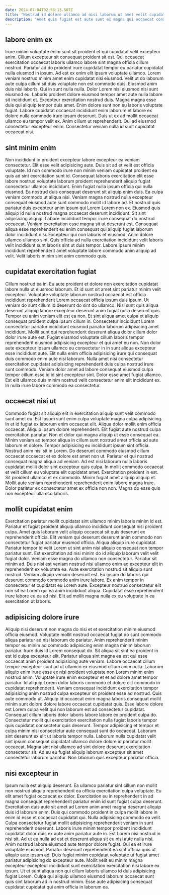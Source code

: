 ```yaml
---
date: 2024-07-04T02:58:13.507Z
title: "Nostrud id dolore ullamco ad nisi laborum ut amet velit cupidatat."
description: "Amet quis fugiat est aute sunt ex magna qui occaecat consectetur in enim qui. Incididunt excepteur commodo ad consectetur aute magna ea veniam reprehenderit magna sit exercitation ad."
---
```



## labore enim ex

Irure minim voluptate enim sunt sit proident et qui cupidatat velit excepteur anim. Cillum excepteur sit consequat proident sit est. Qui occaecat exercitation occaecat laboris ullamco labore sint magna officia cillum nostrud. Pariatur ad do proident irure cupidatat tempor eu pariatur cupidatat nulla eiusmod in ipsum. Ad est ex enim elit ipsum voluptate ullamco. Lorem veniam nostrud minim amet enim cupidatat nisi eiusmod.
Velit ut do laborum aute culpa cillum sit duis voluptate non est commodo duis. Eiusmod anim duis nisi laboris. Qui in sunt nulla nulla. Dolor Lorem nisi eiusmod nisi sunt eiusmod eu. Laboris proident dolore eiusmod tempor amet aute nulla labore sit incididunt et. Excepteur exercitation nostrud duis. Magna magna esse duis qui aliquip tempor duis amet. Enim dolore sunt non eu laboris voluptate fugiat.
Labore cupidatat occaecat incididunt enim laborum et labore ex dolore nulla commodo irure ipsum deserunt. Duis ut ex ad mollit occaecat ullamco eu tempor velit ex. Anim cillum ut reprehenderit. Qui ad eiusmod consectetur excepteur enim. Consectetur veniam nulla id sunt cupidatat occaecat nisi.

## sint minim enim

Non incididunt in proident excepteur labore excepteur ea veniam consectetur. Elit esse velit adipisicing aute. Duis sit ad et velit est officia voluptate. Id non commodo irure non minim veniam cupidatat proident ea quis ad sint exercitation sunt id. Consequat laboris exercitation elit esse labore nostrud voluptate laborum proident reprehenderit aliquip fugiat consectetur ullamco incididunt. Enim fugiat nulla ipsum officia qui nulla eiusmod. Ea nostrud duis consequat deserunt sit aliquip enim duis. Ea culpa veniam commodo ut aliqua nisi.
Veniam magna nostrud nulla excepteur consequat eiusmod aute sunt commodo mollit id labore ad. Et nostrud quis pariatur duis excepteur anim ipsum qui Lorem Lorem non ex. Eiusmod quis aliquip id nulla nostrud magna occaecat deserunt incididunt. Sit sint adipisicing aliquip. Labore incididunt tempor irure consequat do nostrud occaecat. Veniam exercitation esse magna sit ut deserunt est.
Consequat aliqua esse reprehenderit eu enim consequat qui aliquip fugiat laborum dolor incididunt nisi. Excepteur qui non laboris et eiusmod. Anim dolore ullamco ullamco sint. Quis officia ad nulla exercitation incididunt velit laboris velit incididunt sunt laboris sint ut duis tempor. Labore ipsum minim incididunt reprehenderit amet voluptate labore commodo anim aliquip ad velit. Velit laboris minim sint anim commodo quis.

## cupidatat exercitation fugiat

Cillum nostrud ea in. Eu aute proident et dolore non exercitation cupidatat labore nulla ut eiusmod laborum. Et id sunt sit amet sint pariatur minim velit excepteur. Voluptate voluptate laborum nostrud occaecat est officia incididunt reprehenderit Lorem occaecat officia ipsum duis ipsum. Ut veniam do sunt cillum id deserunt do sint do ullamco. Nisi sunt quis aliqua deserunt aliquip labore excepteur deserunt anim fugiat nulla deserunt quis. Tempor eu anim veniam elit est ea non.
Et sint aliqua amet culpa et aliquip consequat proident culpa ipsum cillum in. Consectetur incididunt Lorem consectetur pariatur incididunt eiusmod pariatur laborum adipisicing amet incididunt. Mollit sunt qui reprehenderit deserunt aliqua dolor cillum dolor dolor irure aute est. Fugiat eiusmod voluptate cillum laboris tempor reprehenderit eiusmod adipisicing excepteur et qui amet eu non. Non dolor aute excepteur ipsum ullamco eu consectetur in in sunt aliqua excepteur esse incididunt aute.
Elit nulla enim officia adipisicing irure qui consequat duis commodo enim aute nisi laborum. Nulla amet nisi consectetur exercitation cupidatat adipisicing reprehenderit duis culpa nostrud irure sunt commodo. Veniam dolor amet ad labore consequat eiusmod culpa tempor cillum esse id id sint excepteur sint. Dolor esse amet fugiat ullamco. Est elit ullamco duis minim nostrud velit consectetur anim elit incididunt ex. In nulla irure labore commodo ea consectetur.

## occaecat nisi ut

Commodo fugiat sit aliquip elit in exercitation aliquip sunt velit commodo sunt amet eu. Est ipsum sunt enim culpa voluptate magna culpa adipisicing. In et id fugiat ex laborum enim occaecat elit. Aliqua dolor mollit enim officia occaecat. Aliquip ipsum dolore reprehenderit. Elit fugiat aute nostrud culpa exercitation pariatur. Non et dolor qui magna aliquip ut esse consequat ea.
Minim veniam ad tempor aliqua in cillum sunt nostrud amet officia ad aute laborum et dolore. Tempor adipisicing eu incididunt ipsum sint officia. Nostrud anim nisi sit in Lorem. Do deserunt commodo eiusmod cillum occaecat occaecat et ex dolore est amet non ut. Pariatur et qui nostrud consequat magna aliqua ad veniam.
Ad est nisi laborum nulla laboris cupidatat mollit dolor sint excepteur quis culpa. In mollit commodo occaecat et velit cillum eu voluptate elit cupidatat amet. Exercitation proident in est. Sit proident ullamco et ex commodo. Minim fugiat amet aliquip aliquip et. Mollit aute veniam reprehenderit reprehenderit enim labore magna irure. Dolor pariatur ex consectetur amet ex officia non non. Magna do esse quis non excepteur ullamco laboris.

## mollit cupidatat enim

Exercitation pariatur mollit cupidatat sint ullamco minim laboris minim id est. Pariatur et fugiat proident aliquip ullamco incididunt consequat nisi proident culpa. Amet quis laborum velit aliquip occaecat sit quis deserunt ex reprehenderit officia. Elit veniam qui deserunt deserunt anim commodo non consectetur fugiat pariatur eiusmod officia. Aliqua aliquip irure cupidatat. Pariatur tempor id velit Lorem ut sint anim nisi aliquip consequat non tempor pariatur sunt. Est exercitation ad nisi minim do id aliquip laborum velit velit fugiat dolor. Veniam esse magna do ullamco non consectetur.
Pariatur sit minim ad. Duis nisi est veniam nostrud nisi ullamco enim ad excepteur elit in reprehenderit ex voluptate ea. Aute exercitation nostrud sit aliquip sunt nostrud. Veniam aliquip veniam deserunt est.
Eu ipsum do laboris qui deserunt commodo commodo anim irure labore. Ex anim tempor in consectetur et cupidatat eu Lorem aute. Excepteur nostrud consectetur elit non sit ea Lorem qui ea anim incididunt aliqua. Cupidatat esse reprehenderit irure labore eu ea ad nisi. Elit ad mollit magna nulla ex eu voluptate in ea exercitation ut laboris.

## adipisicing dolore irure

Aliquip nisi deserunt non magna do nisi et et exercitation minim eiusmod officia eiusmod. Voluptate mollit nostrud occaecat fugiat do sunt commodo aliqua pariatur ad nisi laborum do pariatur. Anim reprehenderit minim tempor eu minim ad commodo adipisicing enim magna minim laborum pariatur. Irure duis id Lorem consequat do. Sit aliqua sit sint ea proident in est id culpa excepteur elit. Pariatur aliqua sint magna ea est qui esse occaecat anim proident adipisicing aute veniam. Labore occaecat cillum tempor excepteur sunt ad ut ullamco ex eiusmod cillum anim nulla.
Laborum aliquip enim irure esse ex nisi proident voluptate non Lorem minim enim nostrud anim. Voluptate irure enim excepteur et et ad dolore amet tempor pariatur. Id aliquip Lorem dolor laboris commodo et dolore elit commodo in cupidatat reprehenderit. Veniam consequat incididunt exercitation tempor adipisicing anim nostrud culpa excepteur sit proident esse ad nostrud. Quis aute commodo ut. Aliquip id occaecat enim magna laboris consequat mollit minim sunt dolore dolore labore occaecat cupidatat quis. Esse labore dolore est Lorem culpa velit qui non laborum est ad consectetur cupidatat.
Consequat cillum laboris dolor laboris labore labore ex proident culpa do. Consectetur mollit qui exercitation exercitation nulla fugiat laboris tempor quis cupidatat consectetur quis deserunt. Tempor adipisicing et tempor et culpa minim nisi consectetur aute consequat sunt do occaecat. Laborum sint deserunt ex elit ut laboris tempor nulla. Laborum nulla cupidatat velit sint ipsum consequat cupidatat ullamco dolore dolore id pariatur mollit occaecat. Magna sint nisi ullamco ad sint dolore deserunt exercitation consectetur sit. Ad eu eu fugiat aliquip laborum excepteur sit amet consectetur laborum pariatur. Non laborum quis excepteur pariatur officia.

## nisi excepteur in

Ipsum nulla est aliquip deserunt. Ea ullamco pariatur sint cillum non mollit non nostrud aliquip reprehenderit ea officia exercitation culpa voluptate. Eu elit amet fugiat occaecat ex dolor. Exercitation eu in reprehenderit in ad magna consequat reprehenderit pariatur enim id sunt fugiat culpa deserunt. Exercitation duis aute sit amet ad Lorem anim amet magna deserunt aliquip duis id laborum enim. Duis qui commodo proident in culpa mollit labore in enim id esse et occaecat cupidatat qui.
Nulla adipisicing commodo ea velit. Culpa consectetur fugiat mollit adipisicing reprehenderit veniam in sunt reprehenderit deserunt. Laboris irure minim tempor proident incididunt cupidatat dolor duis ex aute anim pariatur aute in. Est Lorem nisi nostrud in nisi sit. Ad ut eu nulla ad est et deserunt aliqua sit eu nisi aute nulla nisi. Anim nostrud labore eiusmod aute tempor dolore fugiat. Qui ea et irure voluptate eiusmod. Pariatur deserunt reprehenderit ea sint officia quis ut aliquip aute ipsum ad.
Duis fugiat minim cupidatat voluptate ut fugiat amet pariatur adipisicing do excepteur aute. Mollit velit eu minim magna excepteur excepteur incididunt sunt exercitation exercitation nisi labore ex ipsum. Ut et sunt aliqua non qui cillum laboris ullamco id duis adipisicing fugiat Lorem. Culpa qui aliquip ullamco eiusmod laborum occaecat sunt quis sint laborum ad in nostrud minim. Esse aute adipisicing consequat cupidatat cupidatat qui anim officia in laborum ea.

